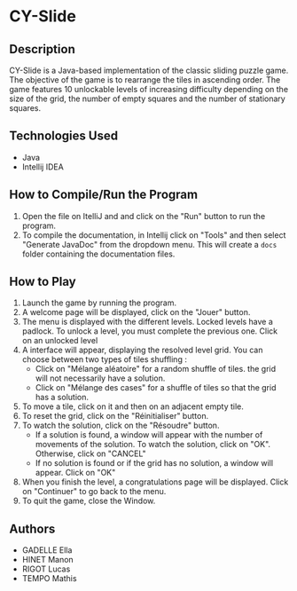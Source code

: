 # CY-Slide

## Description
CY-Slide is a Java-based implementation of the classic sliding puzzle game. The objective of the game is to rearrange the tiles in ascending order. 
The game features 10 unlockable levels of increasing difficulty depending on the size of the grid, the number of empty squares and the number of stationary squares.

## Technologies Used
- Java
- Intellij IDEA

## How to Compile/Run the Program
1. Open the file on ItelliJ and and click on the "Run" button to run the program.
2. To compile the documentation, in Intellij click on "Tools" and then select "Generate JavaDoc" from the dropdown menu. 
This will create a `docs` folder containing the documentation files.

## How to Play
1. Launch the game by running the program.
2. A welcome page will be displayed, click on the "Jouer" button.
3. The menu is displayed with the different levels. Locked levels have a padlock. To unlock a level, you must complete the previous one. Click on an unlocked level
4. A interface will appear, displaying the resolved level grid. You can choose between two types of tiles shuffling :
     - Click on "Mélange aléatoire" for a random shuffle of tiles. the grid will not necessarily have a solution.
     - Click on "Mélange des cases" for a shuffle of tiles so that the grid has a solution.
5. To move a tile, click on it and then on an adjacent empty tile.
6. To reset the grid, click on the "Réinitialiser" button.
7. To watch the solution, click on the "Résoudre" button. 
     - If a solution is found, a window will appear with the number of movements of the solution. To watch the solution, click on "OK". Otherwise, click on "CANCEL"
     - If no solution is found or if the grid has no solution, a window will appear. Click on "OK"
8. When you finish the level, a congratulations page will be displayed. Click on "Continuer" to go back to the menu.
9. To quit the game, close the Window.

## Authors
- GADELLE Ella
- HINET Manon
- RIGOT Lucas
- TEMPO Mathis
